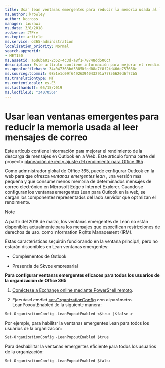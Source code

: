 ```yaml
---
title: Usar lean ventanas emergentes para reducir la memoria usada al leer mensajes de correo
ms.author: krowley
author: kccross
manager: laurawi
ms.date: 3/8/2018
audience: ITPro
ms.topic: article
ms.service: o365-administration
localization_priority: Normal
search.appverid:
- MET150
ms.assetid: a6d6ba01-2562-4c3d-a8f1-78748dd506cf
description: Este artículo contiene información para mejorar el rendimiento de la descarga de mensajes en Outlook en la Web.
ms.openlocfilehash: 344047363bd58850fcd08a7f8f2fd46de757668c
ms.sourcegitcommit: 08e1e1c09f64926394043291a77856620d6f72b5
ms.translationtype: MT
ms.contentlocale: es-ES
ms.lasthandoff: 05/15/2019
ms.locfileid: "34070566"
---
```

# <a name="use-lean-popouts-to-reduce-memory-used-when-reading-mail-messages"></a>Usar lean ventanas emergentes para reducir la memoria usada al leer mensajes de correo

Este artículo contiene información para mejorar el rendimiento de la descarga de mensajes en Outlook en la Web. Este artículo forma parte del proyecto [planeación de red y ajuste del rendimiento para Office 365](https://aka.ms/tune) .
   
Como administrador global de Office 365, puede configurar Outlook en la web para que ofrezca *ventanas emergentes lean* , una versión más pequeña y que consume menos memoria de determinados mensajes de correo electrónico en Microsoft Edge o Internet Explorer. Cuando se configuran los ventanas emergentes Lean para Outlook en la web, se cargan los componentes representados del lado servidor que optimizan el rendimiento. 
  
> [!NOTE]
> A partir del 2018 de marzo, los ventanas emergentes de Lean no están disponibles actualmente para los mensajes que especifican restricciones de derechos de uso, como Information Rights Management (IRM). 
  
Estas características seguirán funcionando en la ventana principal, pero no estarán disponibles en Lean ventanas emergentes:
  
- Complementos de Outlook
    
- Presencia de Skype empresarial
    
 **Para configurar ventanas emergentes eficaces para todos los usuarios de la organización de Office 365**
  
1. [Conéctese a Exchange online mediante PowerShell remoto](http://technet.microsoft.com/library/jj984289%28v=exchg.150%29.aspx ).
    
2. Ejecute el cmdlet [set-OrganizationConfig](https://technet.microsoft.com/library/aa997443%28v=exchg.160%29.aspx) con el parámetro LeanPopoutEnabled de la siguiente manera: 
    
  ```
  Set-OrganizationConfig -LeanPopoutEnabled <$true |$false >
  ```

  Por ejemplo, para habilitar la ventanas emergentes Lean para todos los usuarios de la organización:
    
  ```
  Set-OrganizationConfig -LeanPopoutEnabled $true
  ```

  Para deshabilitar la ventanas emergentes eficiente para todos los usuarios de la organización:
    
  ```
  Set-OrganizationConfig -LeanPopoutEnabled $false
  ```


